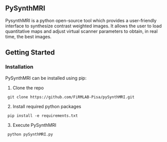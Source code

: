 ## PySynthMRI
PysynthMRI is a python open-source tool which provides a user-friendly interface to synthesize contrast weighted images. It allows the user to load quantitative maps and adjust virtual scanner parameters to obtain, in real time, the best images.

## Getting Started
### Installation
PySynthMRI can be installed using pip:

1. Clone the repo
  ```
   git clone https://github.com/FiRMLAB-Pisa/pySynthMRI.git
   ```
2. Install required python packages
  ```
   pip install -e requirements.txt
   ```
3. Execute PySynthMRI
  ```
   python pySynthMRI.py
   ```

